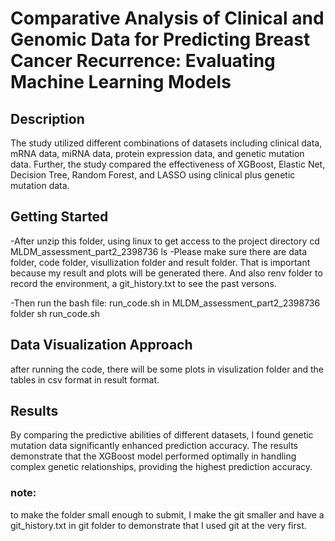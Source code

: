 # Comparative Analysis of Clinical and Genomic Data for Predicting Breast Cancer Recurrence: Evaluating Machine Learning Models

## Description
The study utilized different combinations of datasets including clinical data, mRNA data, miRNA data, protein expression data, and genetic mutation data. Further, the study compared the effectiveness of XGBoost, Elastic Net, Decision Tree, Random Forest, and LASSO using clinical plus genetic mutation data.

## Getting Started
-After unzip this folder, using linux to get access to the project directory
cd MLDM_assessment_part2_2398736
ls
-Please make sure there are data folder, code folder, visullization folder and result folder. That is important because my result and plots will be generated there. And also renv folder to record the environment, a git_history.txt to see the past versons. 

-Then run the bash file: run_code.sh in MLDM_assessment_part2_2398736 folder
sh run_code.sh

## Data Visualization Approach
after running the code, there will be some plots in visulization folder and the tables in csv format in result format. 

## Results
By comparing the predictive abilities of different datasets, I found genetic mutation data significantly enhanced prediction accuracy. The results demonstrate that the XGBoost model performed optimally in handling complex genetic relationships, providing the highest prediction accuracy. 

### note: 
to make the folder small enough to submit, I make the git smaller and have a git_history.txt in git folder to demonstrate that I used git at the very first. 
